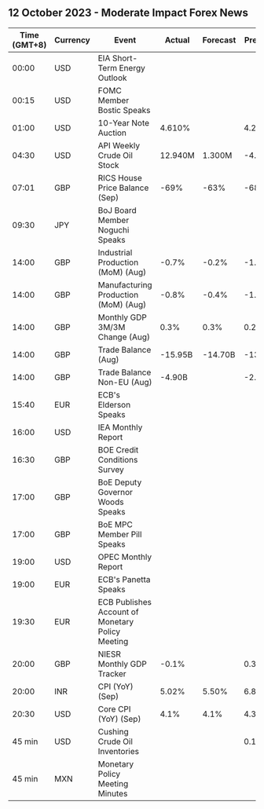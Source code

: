 ## 12 October 2023 - Moderate Impact Forex News

| Time (GMT+8) | Currency | Event | Actual | Forecast | Previous |
|------|----------|-------|--------|----------|----------|
| 00:00 | USD | EIA Short-Term Energy Outlook |  |  |  |
| 00:15 | USD | FOMC Member Bostic Speaks |  |  |  |
| 01:00 | USD | 10-Year Note Auction | 4.610% |  | 4.289% |
| 04:30 | USD | API Weekly Crude Oil Stock | 12.940M | 1.300M | -4.210M |
| 07:01 | GBP | RICS House Price Balance (Sep) | -69% | -63% | -68% |
| 09:30 | JPY | BoJ Board Member Noguchi Speaks |  |  |  |
| 14:00 | GBP | Industrial Production (MoM) (Aug) | -0.7% | -0.2% | -1.1% |
| 14:00 | GBP | Manufacturing Production (MoM) (Aug) | -0.8% | -0.4% | -1.2% |
| 14:00 | GBP | Monthly GDP 3M/3M Change (Aug) | 0.3% | 0.3% | 0.2% |
| 14:00 | GBP | Trade Balance (Aug) | -15.95B | -14.70B | -13.91B |
| 14:00 | GBP | Trade Balance Non-EU (Aug) | -4.90B |  | -2.65B |
| 15:40 | EUR | ECB's Elderson Speaks |  |  |  |
| 16:00 | USD | IEA Monthly Report |  |  |  |
| 16:30 | GBP | BOE Credit Conditions Survey |  |  |  |
| 17:00 | GBP | BoE Deputy Governor Woods Speaks |  |  |  |
| 17:00 | GBP | BoE MPC Member Pill Speaks |  |  |  |
| 19:00 | USD | OPEC Monthly Report |  |  |  |
| 19:00 | EUR | ECB's Panetta Speaks |  |  |  |
| 19:30 | EUR | ECB Publishes Account of Monetary Policy Meeting |  |  |  |
| 20:00 | GBP | NIESR Monthly GDP Tracker | -0.1% |  | 0.3% |
| 20:00 | INR | CPI (YoY) (Sep) | 5.02% | 5.50% | 6.83% |
| 20:30 | USD | Core CPI (YoY) (Sep) | 4.1% | 4.1% | 4.3% |
| 45 min | USD | Cushing Crude Oil Inventories |  |  | 0.132M |
| 45 min | MXN | Monetary Policy Meeting Minutes |  |  |  |
